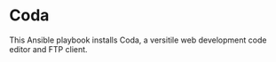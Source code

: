Coda
====

This Ansible playbook installs Coda, a versitile web development code editor and FTP client.